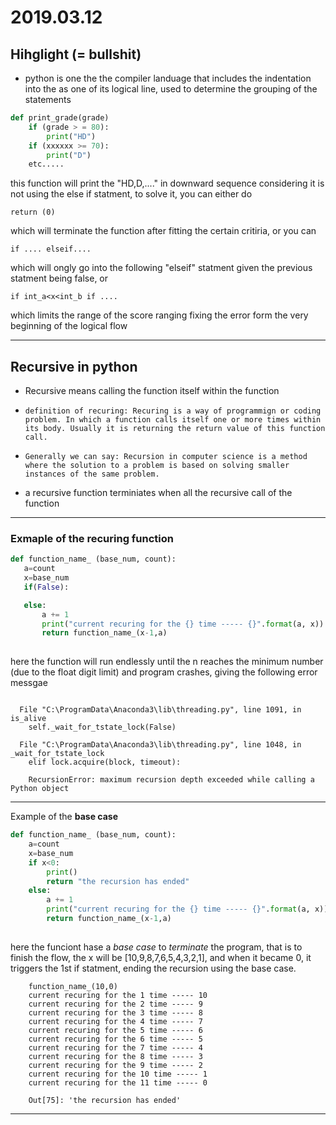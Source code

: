 # 2019.03.12

## Hihglight (= bullshit)
* python is one the the compiler landuage that includes the indentation into the as one of its logical line, used to determine the grouping of the statements 

```python
def print_grade(grade)
    if (grade > = 80): 
        print("HD")
    if (xxxxxx >= 70):
        print("D")
    etc.....
 ```

 this function will print the "HD,D,...." in downward sequence considering it is not using the else if statment, to solve it, you can either do 

 ```
 return (0)
 ```

 which will terminate the function after fitting the certain critiria, or you can

 ```
 if .... elseif....
 ```

 which will ongly go into the following "elseif" statment given the previous statment being false, or 

 ```
 if int_a<x<int_b if ....
 ```

 which limits the range of the score ranging fixing the error form the very beginning of the logical flow  

---

## Recursive in python 

* Recursive means calling the function itself within the function 

* `definition of recuring: Recuring is a way of programmign or coding problem. In which a function calls itself one or more times within its body. Usually it is returning the return value of this function call.`

* `Generally we can say: Recursion in computer science is a method where the solution to a problem is based on solving smaller instances of the same problem. `

* a recursive function terminiates when all the recursive call of the function

---

### Exmaple of the recuring function
 ```python
def function_name_ (base_num, count):
    a=count
    x=base_num
    if(False):

    else:
        a += 1
        print("current recuring for the {} time ----- {}".format(a, x))
        return function_name_(x-1,a)
   
```
here the function will run endlessly until the n reaches the minimum number (due to the float digit limit) and program crashes, giving the following error messgae 

```

  File "C:\ProgramData\Anaconda3\lib\threading.py", line 1091, in is_alive
    self._wait_for_tstate_lock(False)

  File "C:\ProgramData\Anaconda3\lib\threading.py", line 1048, in _wait_for_tstate_lock
    elif lock.acquire(block, timeout):

    RecursionError: maximum recursion depth exceeded while calling a Python object
```
---

Example of the **base case**
```python
def function_name_ (base_num, count):
    a=count
    x=base_num
    if x<0:
        print()
        return "the recursion has ended"
    else:
        a += 1
        print("current recuring for the {} time ----- {}".format(a, x))
        return function_name_(x-1,a)
    
```
here the funciont hase a *base case* to *terminate* the program, that is to finish the flow, the x will be [10,9,8,7,6,5,4,3,2,1], and when it became 0, it triggers the 1st if statment, ending the recursion using the base case.

```
    function_name_(10,0)
    current recuring for the 1 time ----- 10
    current recuring for the 2 time ----- 9
    current recuring for the 3 time ----- 8
    current recuring for the 4 time ----- 7
    current recuring for the 5 time ----- 6
    current recuring for the 6 time ----- 5
    current recuring for the 7 time ----- 4
    current recuring for the 8 time ----- 3
    current recuring for the 9 time ----- 2
    current recuring for the 10 time ----- 1
    current recuring for the 11 time ----- 0

    Out[75]: 'the recursion has ended'
```
---
